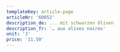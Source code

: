 ```yaml
---
templateKey: article-page
articleNr: '60052'
description_de: ... mit schwarzen Oliven
description_fr: '… aux olives noires'
unit: '3'
price: '11.50'
---
```


